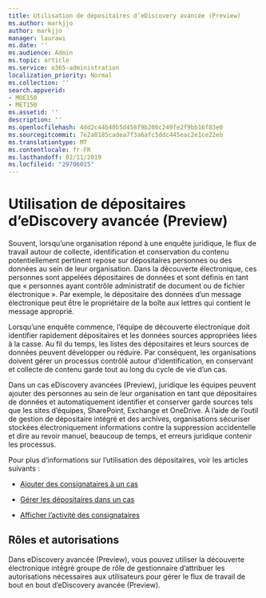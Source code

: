 ```yaml
---
title: Utilisation de dépositaires d’eDiscovery avancée (Preview)
ms.author: markjjo
author: markjjo
manager: laurawi
ms.date: ''
ms.audience: Admin
ms.topic: article
ms.service: o365-administration
localization_priority: Normal
ms.collection: ''
search.appverid:
- MOE150
- MET150
ms.assetid: ''
description: ''
ms.openlocfilehash: 4dd2c44b40b5d458f9b200c249fe2f9bb16f83e0
ms.sourcegitcommit: 7e2a0185cadea7f3a6afc5ddc445eac2e1ce22eb
ms.translationtype: MT
ms.contentlocale: fr-FR
ms.lasthandoff: 02/11/2019
ms.locfileid: "29706015"
---
```

# <a name="work-with-custodians-in-advanced-ediscovery-preview"></a>Utilisation de dépositaires d’eDiscovery avancée (Preview)

Souvent, lorsqu’une organisation répond à une enquête juridique, le flux de travail autour de collecte, identification et conservation du contenu potentiellement pertinent repose sur dépositaires personnes ou des données au sein de leur organisation. Dans la découverte électronique, ces personnes sont appelées dépositaires de données et sont définis en tant que « personnes ayant contrôle administratif de document ou de fichier électronique ». Par exemple, le dépositaire des données d’un message électronique peut être le propriétaire de la boîte aux lettres qui contient le message approprié.  

Lorsqu’une enquête commence, l’équipe de découverte électronique doit identifier rapidement dépositaires et les données sources appropriées liées à la casse. Au fil du temps, les listes des dépositaires et leurs sources de données peuvent développer ou réduire. Par conséquent, les organisations doivent gérer un processus contrôlé autour d’identification, en conservant et collecte de contenu garde tout au long du cycle de vie d’un cas.

Dans un cas eDiscovery avancées (Preview), juridique les équipes peuvent ajouter des personnes au sein de leur organisation en tant que dépositaires de données et automatiquement identifier et conserver garde sources tels que les sites d’équipes, SharePoint, Exchange et OneDrive. À l’aide de l’outil de gestion de dépositaire intégré et des archives, organisations sécuriser stockées électroniquement informations contre la suppression accidentelle et dire au revoir manuel, beaucoup de temps, et erreurs juridique contenir les processus. 

Pour plus d’informations sur l’utilisation des dépositaires, voir les articles suivants : 

- [Ajouter des consignataires à un cas](add-custodians-to-case.md)

- [Gérer les dépositaires dans un cas](manage-new-custodians.md)

- [Afficher l’activité des consignataires](view-custodian-activity.md)

## <a name="roles-and-permissions"></a>Rôles et autorisations

Dans eDiscovery avancée (Preview), vous pouvez utiliser la découverte électronique intégré groupe de rôle de gestionnaire d’attribuer les autorisations nécessaires aux utilisateurs pour gérer le flux de travail de bout en bout d’eDiscovery avancée (Preview).
